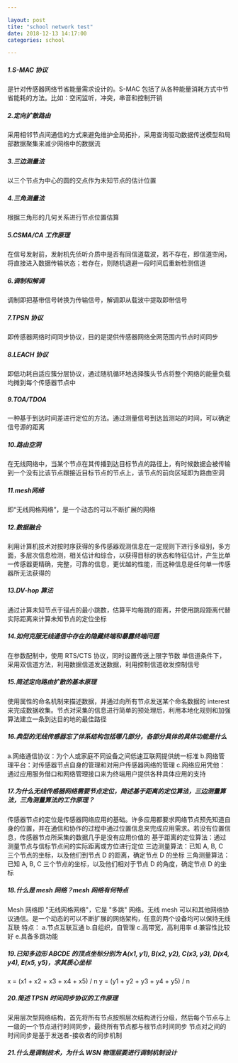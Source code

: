 ```yaml
---

layout: post 
tite: "school network test"
date: 2018-12-13 14:17:00
categories: school

---
```


##### 1.S-MAC 协议
是针对传感器网络节省能量需求设计的。S-MAC 包括了从各种能量消耗方式中节省能耗的方法。比如：空闲监听，冲突，串音和控制开销

##### 2.定向扩散路由
采用相邻节点间通信的方式来避免维护全局拓扑，采用查询驱动数据传送模型和局部数据聚集来减少网络中的数据流

##### 3.三边测量法
以三个节点为中心的圆的交点作为未知节点的估计位置

##### 4.三角测量法
根据三角形的几何关系进行节点位置估算

##### 5.CSMA/CA 工作原理
在信号发射前，发射机先侦听介质中是否有同信道载波，若不存在，即信道空闲，将直接进入数据传输状态；若存在，则随机退避一段时间后重新检测信道

##### 6.调制和解调
调制即把基带信号转换为传输信号，解调即从载波中提取即带信号

##### 7.TPSN 协议
即传感器网络时间同步协议，目的是提供传感器网络全网范围内节点时间同步

##### 8.LEACH 协议
即低功耗自适应簇分层协议，通过随机循环地选择簇头节点将整个网络的能量负载均摊到每个传感器节点中

##### 9.TOA/TDOA
一种基于到达时间差进行定位的方法。通过测量信号到达监测站的时间，可以确定信号源的距离

##### 10.路由空洞
在无线网络中，当某个节点在其传播到达目标节点的路径上，有时候数据会被传输到一个没有比该节点跟接近目标节点的节点上，该节点的前向区域即为路由空洞

##### 11.mesh网络
即“无线网格网络”，是一个动态的可以不断扩展的网络

##### 12.数据融合
利用计算机技术对按时序获得的多传感器观测信息在一定规则下进行多级别，多方面，多层次信息检测，相关估计和综合，以获得目标的状态和特征估计，产生比单一传感器更精确，完整，可靠的信息，更优越的性能，而这种信息是任何单一传感器所无法获得的

##### 13.DV-hop 算法
通过计算未知节点于锚点的最小跳数，估算平均每跳的距离，并使用跳段距离代替实际距离来计算未知节点的定位坐标

##### 14.如何克服无线通信中存在的隐藏终端和暴露终端问题
在参数配制中，使用 RTS/CTS 协议，同时设置传送上限字节数
单信道条件下，采用双信道方法，利用数据信道发送数据，利用控制信道收发控制信号

##### 15.简述定向路由扩散的基本原理
使用属性的命名机制来描述数据，并通过向所有节点发送某个命名数据的 interest 来完成数据收集。节点对采集的信息进行简单的预处理后，利用本地化规则和加强算法建立一条到达目的地的最佳路径

##### 16.典型的无线传感器忘了体系结构包括哪几部分，各部分具体的具体功能是什么
a.网络通信协议：为个人或家庭不同设备之间低速互联网提供统一标准
b.网络管理平台：对传感器节点自身的管理和对用户传感器网络的管理
c.网络应用凭他：通过应用服务借口和网络管理接口来为终端用户提供各种具体应用的支持

##### 17.为什么无线传感器网络需要节点定位，简述基于距离的定位算法，三边测量算法，三角测量算法的工作原理？
传感器节点的定位是传感器网络应用的基础。许多应用都要求网络节点预先知道自身的位置，并在通信和协作的过程中通过位置信息来完成应用需求。若没有位置信息，传感器节点所采集的数据几乎是没有应用价值的
基于距离的定位算法：通过测量节点与信标节点间的实际距离或方位进行定位
三边测量算法：已知 A, B, C 三个节点的坐标，以及他们到节点 D 的距离，确定节点 D 的坐标
三角测量算法：已知 A, B, C 三个节点的坐标，以及他们相对于节点 D 的角度，确定节点 D 的坐标

##### 18.什么是 mesh 网络？mesh 网络有何特点
Mesh 网络即 "无线网格网络"，它是 "多跳" 网络。无线 mesh 可以和其他网络协议通信。是一个动态的可以不断扩展的网络架构，任意的两个设备均可以保持无线互联
特点：
a.节点互联互通
b.自组织，自管理
c.高带宽，高利用率
d.兼容性比较好
e.具备多跳功能

##### 19.已知多边形 ABCDE 的顶点坐标分别为 A(x1, y1), B(x2, y2), C(x3, y3), D(x4, y4), E(x5, y5)，求其质心坐标
x = (x1 + x2 + x3 + x4 + x5) / n
y = (y1 + y2 + y3 + y4 + y5) / n

##### 20.简述 TPSN 时间同步协议的工作原理
采用层次型网络结构，首先将所有节点按照层次结构进行分级，然后每个节点与上一级的一个节点进行时间同步，最终所有节点都与根节点时间同步
节点对之间的时间同步是基于发送者-接收者的同步机制

##### 21.什么是调制技术，为什么 WSN 物理层要进行调制机制设计

